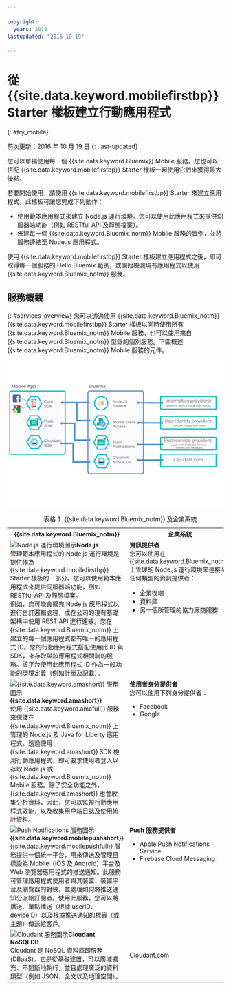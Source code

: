 ```yaml
---

copyright:
  years: 2016
lastupdated: "2016-10-19"

---
```


# 從 {{site.data.keyword.mobilefirstbp}} Starter 樣板建立行動應用程式
{: #try_mobile}

前次更新：2016 年 10 月 19 日
{: .last-updated}

您可以單獨使用每一個 {{site.data.keyword.Bluemix}} Mobile 服務。您也可以搭配 {{site.data.keyword.mobilefirstbp}} Starter 樣板一起使用它們來獲得最大優點。

若要開始使用，請使用 {{site.data.keyword.mobilefirstbp}} Starter 來建立應用程式。此樣板可讓您完成下列動作：

* 使用範本應用程式來建立 Node.js 運行環境。您可以使用此應用程式來提供伺服器端功能（例如 RESTful API 及靜態檔案）。<!-- You can read more about operating this application in the Developing Mobile Backend section.-->
* 佈建每一個 {{site.data.keyword.Bluemix_notm}} Mobile 服務的實例，並將服務連結至 Node.js 應用程式。

<!--
<img src="images/mf_boiler_icon.png" alt="Bluemix mobile services" width="500"> {{site.data.keyword.mobilefirstbp}} Starter boilerplate
-->

使用 {{site.data.keyword.mobilefirstbp}} Starter 樣板建立應用程式之後，即可取得每一個服務的 Hello Bluemix 範例，或開始檢測現有應用程式以使用 {{site.data.keyword.Bluemix_notm}} 服務。


## 服務概觀
{: #services-overview}
您可以透過使用 {{site.data.keyword.Bluemix_notm}} {{site.data.keyword.mobilefirstbp}} Starter 樣板以同時使用所有 {{site.data.keyword.Bluemix_notm}} Mobile 服務，也可以使用來自 {{site.data.keyword.Bluemix_notm}} 型錄的個別服務。下圖概述 {{site.data.keyword.Bluemix_notm}} Mobile 服務的元件。

![{{site.data.keyword.Bluemix_notm}} Mobile Services 架構](images/bms_architecture.jpg)

<table summary="此表格說明 {{site.data.keyword.Bluemix_notm}} Mobile 服務">
<caption>表格 1. {{site.data.keyword.Bluemix_notm}} 及企業系統</caption>
<th>{{site.data.keyword.Bluemix_notm}}</th>
<th>企業系統</th>
<tr>
<td> <img src="images/i_js_64.png" alt="Node.js 運行環境圖示"><b>Node.js</b> <br/>管理範本應用程式的 Node.js 運行環境是提供作為 {{site.data.keyword.mobilefirstbp}} Starter 樣板的一部分。您可以使用範本應用程式來提供伺服器端功能，例如 RESTful API 及靜態檔案。<br/>例如，您可能會擴充 Node.js 應用程式以進行自訂邏輯處理，或在公司的現有基礎架構中使用 REST API 進行連線。您在 {{site.data.keyword.Bluemix_notm}} 上建立的每一個應用程式都有唯一的應用程式 ID。您的行動應用程式搭配使用此 ID 與 SDK，來存取與該應用程式相關聯的服務。該平台使用此應用程式 ID 作為一般功能的環境定義（例如計量及記載）。
<!--You can read more about operating this application in the "Developing Mobile Backend" section.--></td>
<td valign="top"><b>資訊提供者</b> <br/>您可以使用在 {{site.data.keyword.Bluemix_notm}} 上管理的 Node.js 運行環境來連接至任何類型的資訊提供者：
<ul>
	<li>企業後端</li>
	<li>資料庫</li>
	<li>另一個所管理的協力廠商服務</li>
</ul>
</td>
</tr>
<tr>
<td><img src="images/catalog_icons-05.png" alt="{{site.data.keyword.amashort}} 服務圖示"> <b>{{site.data.keyword.amashort}}</b><br/>使用 {{site.data.keyword.amafull}} 服務來保護在 {{site.data.keyword.Bluemix_notm}} 上管理的 Node.js 及 Java for Liberty 應用程式。透過使用 {{site.data.keyword.amashort}} SDK 檢測行動應用程式，即可要求使用者登入以存取 Node.js 或 {{site.data.keyword.Bluemix_notm}} Mobile 服務。除了安全功能之外，{{site.data.keyword.amashort}} 也會收集分析資料，因此，您可以監視行動應用程式效能，以及收集用戶端日誌及使用統計資料。</td>
<td valign="top"><b>使用者身分提供者</b> <br/>您可以使用下列身分提供者：<ul><li>Facebook</li><li>Google</li></ul></td>
</tr>
<tr>
<td><img src="images/catalog_icons-09.png" alt="Push Notifications 服務圖示"> <b>{{site.data.keyword.mobilepushshort}}</b><br/>{{site.data.keyword.mobilepushfull}} 服務提供一個統一平台，用來傳送及管理目標設為 Mobile（iOS 及 Android）平台及 Web 瀏覽器應用程式的推送通知。此服務可管理應用程式使用者與其裝置、裝置平台及瀏覽器的對映，並處理如何將推送通知分派給訂閱者。使用此服務，您可以將播送、單點播送（根據 userID、deviceID）以及根據推送通知的標籤（或主題）傳送給客戶。</td>
<td valign="top"><b>Push 服務提供者</b><ul><li>Apple Push Notifications Service</li><li>Firebase Cloud Messaging</li></ul></td>
</tr>
<tr>
<td><img src="images/cloudant64.png" alt="Cloudant 服務圖示"><b>Cloudant NoSQLDB</b><br/> Cloudant 是 NoSQL 資料庫即服務 (DBaaS)。它是從基礎建置，可以廣域擴充、不間斷地執行，並且處理廣泛的資料類型（例如 JSON、全文以及地理空間）。</td>
<td>Cloudant.com</td>
</tr>
</table>
